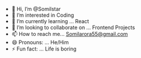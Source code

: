 - 👋 Hi, I’m @Somilstar
- 👀 I’m interested in Coding 
- 🌱 I’m currently learning ...  React
- 💞️ I’m looking to collaborate on ... Frontend Projects
- 📫 How to reach me... Somilarora55@gmail.com
- 😄 Pronouns: ... He/Him
- ⚡ Fun fact: ... Life is boring

<!---
Somilstar/Somilstar is a ✨ special ✨ repository because its `README.md` (this file) appears on your GitHub profile.
You can click the Preview link to take a look at your changes.
--->
